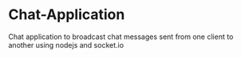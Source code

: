 # Chat-Application
Chat application to broadcast chat messages sent from one client to another using nodejs and socket.io
